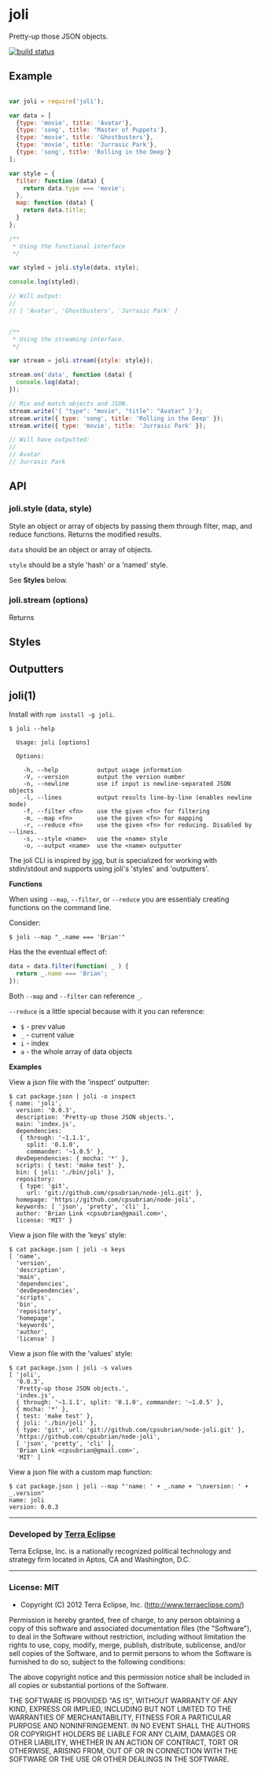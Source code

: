joli
====

Pretty-up those JSON objects.

[![build status](https://secure.travis-ci.org/cpsubrian/node-joli.png)](http://travis-ci.org/cpsubrian/node-joli)

Example
-------

```js

var joli = require('joli');

var data = [
  {type: 'movie', title: 'Avatar'},
  {type: 'song', title: 'Master of Puppets'},
  {type: 'movie', title: 'Ghostbusters'},
  {type: 'movie', title: 'Jurrasic Park'},
  {type: 'song', title: 'Rolling in the Deep'}
];

var style = {
  filter: function (data) {
    return data.type === 'movie';
  },
  map: function (data) {
    return data.title;
  }
};

/**
 * Using the functional interface
 */

var styled = joli.style(data, style);

console.log(styled);

// Will output:
//
// [ 'Avatar', 'Ghostbusters', 'Jurrasic Park' ]


/**
 * Using the streaming interface.
 */

var stream = joli.stream({style: style});

stream.on('data', function (data) {
  console.log(data);
});

// Mix and match objects and JSON.
stream.write('{ "type": "movie", "title": "Avatar" }');
stream.write({ type: 'song', title: 'Rolling in the Deep' });
stream.write({ type: 'movie', title: 'Jurrasic Park' });

// Will have outputted:
//
// Avatar
// Jurrasic Park

```

API
---

### joli.style (data, style)

Style an object or array of objects by passing them through filter, map, and
reduce functions. Returns the modified results.

`data` should be an object or array of objects.

`style` should be a style 'hash' or a 'named' style.

See **Styles** below.

### joli.stream (options)

Returns

Styles
------


Outputters
----------


joli(1)
-------

Install with `npm install -g joli`.

```
$ joli --help

  Usage: joli [options]

  Options:

    -h, --help           output usage information
    -V, --version        output the version number
    -n, --newline        use if input is newline-separated JSON objects
    -l, --lines          output results line-by-line (enables newline mode)
    -f, --filter <fn>    use the given <fn> for filtering
    -m, --map <fn>       use the given <fn> for mapping
    -r, --reduce <fn>    use the given <fn> for reducing. Disabled by --lines.
    -s, --style <name>   use the <name> style
    -o, --output <name>  use the <name> outputter
```

The joli CLI is inspired by [jog](https://github.com/visionmedia/jog), but is
specialized for working with stdin/stdout and supports using joli's 'styles'
and 'outputters'.

**Functions**

When using `--map`, `--filter`, or `--reduce` you are essentialy creating
functions on the command line.

Consider:

```
$ joli --map "_.name === 'Brian'"
```

Has the the eventual effect of:

```js
data = data.filter(function( _ ) {
  return _.name === 'Brian';
});
```

Both `--map` and `--filter` can reference `_`.

`--reduce` is a little special because with it you can reference:

- `$` - prev value
- `_` - current value
- `i` - index
- `a` - the whole array of data objects

**Examples**

View a json file with the 'inspect' outputter:

```
$ cat package.json | joli -o inspect
{ name: 'joli',
  version: '0.0.3',
  description: 'Pretty-up those JSON objects.',
  main: 'index.js',
  dependencies:
   { through: '~1.1.1',
     split: '0.1.0',
     commander: '~1.0.5' },
  devDependencies: { mocha: '*' },
  scripts: { test: 'make test' },
  bin: { joli: './bin/joli' },
  repository:
   { type: 'git',
     url: 'git://github.com/cpsubrian/node-joli.git' },
  homepage: 'https://github.com/cpsubrian/node-joli',
  keywords: [ 'json', 'pretty', 'cli' ],
  author: 'Brian Link <cpsubrian@gmail.com>',
  license: 'MIT' }
```

View a json file with the 'keys' style:

```
$ cat package.json | joli -s keys
[ 'name',
  'version',
  'description',
  'main',
  'dependencies',
  'devDependencies',
  'scripts',
  'bin',
  'repository',
  'homepage',
  'keywords',
  'author',
  'license' ]
```

View a json file with the 'values' style:

```
$ cat package.json | joli -s values
[ 'joli',
  '0.0.3',
  'Pretty-up those JSON objects.',
  'index.js',
  { through: '~1.1.1', split: '0.1.0', commander: '~1.0.5' },
  { mocha: '*' },
  { test: 'make test' },
  { joli: './bin/joli' },
  { type: 'git', url: 'git://github.com/cpsubrian/node-joli.git' },
  'https://github.com/cpsubrian/node-joli',
  [ 'json', 'pretty', 'cli' ],
  'Brian Link <cpsubrian@gmail.com>',
  'MIT' ]
```

View a json file with a custom map function:

```
$ cat package.json | joli --map "'name: ' + _.name + '\nversion: ' + _.version"
name: joli
version: 0.0.3
```

- - -

### Developed by [Terra Eclipse](http://www.terraeclipse.com)
Terra Eclipse, Inc. is a nationally recognized political technology and
strategy firm located in Aptos, CA and Washington, D.C.

- - -

### License: MIT

- Copyright (C) 2012 Terra Eclipse, Inc. (http://www.terraeclipse.com/)

Permission is hereby granted, free of charge, to any person obtaining a copy
of this software and associated documentation files (the &quot;Software&quot;), to deal
in the Software without restriction, including without limitation the rights
to use, copy, modify, merge, publish, distribute, sublicense, and/or sell
copies of the Software, and to permit persons to whom the Software is furnished
to do so, subject to the following conditions:

The above copyright notice and this permission notice shall be included in
all copies or substantial portions of the Software.

THE SOFTWARE IS PROVIDED &quot;AS IS&quot;, WITHOUT WARRANTY OF ANY KIND, EXPRESS OR
IMPLIED, INCLUDING BUT NOT LIMITED TO THE WARRANTIES OF MERCHANTABILITY,
FITNESS FOR A PARTICULAR PURPOSE AND NONINFRINGEMENT. IN NO EVENT SHALL THE
AUTHORS OR COPYRIGHT HOLDERS BE LIABLE FOR ANY CLAIM, DAMAGES OR OTHER
LIABILITY, WHETHER IN AN ACTION OF CONTRACT, TORT OR OTHERWISE, ARISING FROM,
OUT OF OR IN CONNECTION WITH THE SOFTWARE OR THE USE OR OTHER DEALINGS IN THE
SOFTWARE.